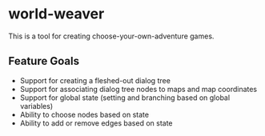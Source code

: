 # world-weaver

This is a tool for creating choose-your-own-adventure games.


## Feature Goals

- Support for creating a fleshed-out dialog tree
- Support for associating dialog tree nodes to maps and map coordinates
- Support for global state (setting and branching based on global variables)
 - Ability to choose nodes based on state
 - Ability to add or remove edges based on state
